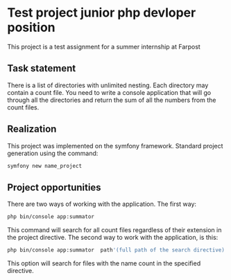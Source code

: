 # Test project junior php devloper position

This project is a test assignment for a summer internship at Farpost

## Task statement
There is a list of directories with unlimited nesting. Each directory may contain a count file. You need to write a console application that will go through all the directories and return the sum of all the numbers from the count files.

## Realization
This project was implemented on the symfony framework. Standard project generation using the command:
```bash
symfony new name_project
```
## Project opportunities
There are two ways of working with the application. 
The first way:
```bash
php bin/console app:summator
```
This command will search for all count files regardless of their extension in the project directive.
The second way to work with the application, is this:

```bash
php bin/console app:summator  path'(full path of the search directive)'
```
This option will search for files with the name count in the specified directive.